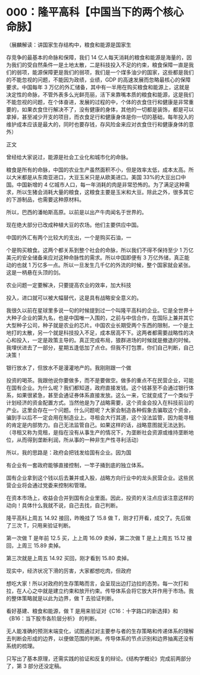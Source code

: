 # 000：隆平高科【中国当下的两个核心命脉】

（展麟解读：讲国家生存结构中，粮食和能源是国家生

存竞争的最基本的命脉和保障，我们 14 亿人每天消耗的粮食和能源是海量的，因为我们的受自然条件一是土地太散，二是科技投入不足的约束，粮食保障一直是我们的弱项，能源保障更是我们的弱项，我们是一个煤多油少的国家，这些都是我们的不能忽视的问题，不能因为政绩，业绩，GDP 的高速发展而忽略最核心的保障要求。中国每年 3 万亿的外汇储备，其中有一半用在购买粮食和能源上，这就是决定性的命脉，不管外表多么光鲜亮丽，活下来靠嘴本质的粮食和能源，这是我们不能忽视的问题，在个体奋进，发展的过程的中，个体的衣食住行和健康是非常重要的，如果衣食住行解决不了，没有健康的身体，其他的一切都是装饰，都是可以拿掉，甚至减少开支的项目，而衣食足行和健康身体是你一切的基础，每年投入的维护成本应该是最大的，同时也要存钱，存风险金来应对衣食住行和健康身体的意外）

正文

曾经给大家说过，能源是社会工业化和城市化的命脉。

粮食是所有的命脉，中国的农业生产虽然面积不小，但是效率太低，成本太高。所以大米都是从东南亚进口，大豆玉米只是从欧美进口。美国 33%的大豆出口中国。中国新增的 4 亿城市人口，每一年消耗的肉是非常恐怖的。为了满足这种需求，所以生猪会消耗大量的粮食，这粮食主要是玉米和大豆。除此之外，很多其它的下游制品，也需要这种原材料。

所以，巴西的潘帕斯高原。以前是以出产牛肉闻名于世界的。

现在绝大部分已改成种植大豆的农场。他们主要供应中国。

中国的外汇有两个比较大的支出，一个是购买石油，一

个是购买粮食。这两个都关系到整个社会的命脉，所以我们不得不保持至少 1 万亿美元的安全储备来应对这种命脉性的需求。所以中国即便有 3 万亿外储，真正能动的也就 1 万亿多一点。所以一旦发生几千亿的外流的时候，整个国家就会紧张。这是一柄悬在头顶的剑。

农业问题一定要解决，只要提高农业的效率，加大科技

投入，进口就可以被大幅替代，这是具有战略安全意义的。

我很久以前在星球里多说一句的时候提到过一个叫隆平高科的企业。它是全世界十大种子企业的第九名，也是中国唯一入围的，之前与中信合作，在国际上兼并其它大型种子公司，种子就是农业的芯片。中国农业长期受两个东西的限制，一个是土地打的太散，另一个就是科技投入不足，成本居高不下。这两者都需要战略性的决心和投入，一定是政策主导的。真正完成布局，狼群进场的时候就是撤退的时候。我埋伏进去了一部分，星期五逢低加了点仓。但我不打包票，你们自己判断，自己决策！

银行放水了，但放水不是漫灌地产的。我刚刚跟一个做

投资的喝茶。我跟他说你要做多，而不是要做空。做多的重点不在民营企业，可能在国有企业。为什么呢？我们都知道，政府直接发钱。这个钱甚至不会通过银行体系，如果很紧急，甚至会通证券体系直接发放。这么一来，它就变成了一个类似于计划经济的资金配置方式。当然他是为了战略需要，这个资金会投入在科技前沿的产业。这里会存在一个问题。什么问题呢？大家会制造各种假象去骗取这个资金，骗到手以后不一定会用在制造业上。寻租会大行其道，这个没法监管，因为能寻租的肯定是内部势力。自己无法监管自己。如果这样的话，战略意图就无法达到。（寻租又称为竞租，是指在没有从事生产的情况下，为垄断社会资源或维持垄断地位，从而得到垄断利润，所从事的一种非生产性寻利活动）

所以，我的思路是：政府会把钱发给国有企业。因为国

有企业有一套政府能够直接控制，一竿子捅到底的独立体系。

国有企业拿到这个钱以后去兼并或入股，战略方向行业中的龙头民营企业。这些民营企业将会通过党委来控制和管理。

在资本市场上，收益会合并到国有企业里面。因此，投资的关注点应该注意这样的动向！具体什么我就不说，自己去找，自己判断。

隆平高科上周五 14.92 接回，昨晚挂了 15.8 做 T，刚才打开看，成交了。先后做了三次 T，只用来验证判断。

第一次做 T 是年前 12.5 买，上上周 16.09 卖掉，第二次做 T 是上上周五 15.12 接回，上周三 15.89 卖掉。

第三次就是上周五 14.92 买回，刚才看到 15.80 卖掉。

现实中，经济状况下滑的厉害，大家都想吃肉，但政府

想吃大家！所以对政府的生存策略而言，会呈现出边打边拉的态势。每一次打和拉，在人心之中就是建立约束和放开约束。传导体系会将它放大并作用于市场。我的整体策略就是以此为边界，做 T 去验证判断。

看好基建、粮食和能源，做 T 是用来验证对《C16：十字路口的新选择》和《B16：当下股市各阶层分析》 的判断。

无人能准确的预测末端变化，试图通过对主要参与者的生存策略和传递体系的理解去判断会形成的边界，以便做范围的判断。传导体系的节点识别和边界抽离还没有系统的梳理。

只写出了基本原理，还需实践的验证和反复的辩论。《结构学概论》完成前两部分了，第 3 部分还没定稿。